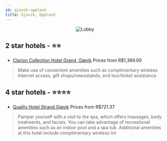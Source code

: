 ```yaml
---
id: gjovik-oppland
title: Gjovik, Oppland
---
```


<center><img src="https://i.travelapi.com/hotels/1000000/60000/54300/54274/ad69534d_z.jpg" alt="Lobby" /></center>


##  2 star hotels - ⭐️⭐️

-    [Clarion Collection Hotel Grand, Gjøvik](https://us.hurb.com/hotels/gjovik/clarion-collection-hotel-grand-gjovik-JNP-JP894958?cmp=18055) Prices from R$1,369.00
   > Make use of convenient amenities such as complimentary wireless Internet access, gift shops/newsstands, and tour/ticket assistance.

##  4 star hotels - ⭐️⭐️⭐️⭐️

-    [Quality Hotel Strand Gjøvik](https://us.hurb.com/hotels/gjovik/quality-hotel-strand-gjovik-JNP-JP237363?cmp=18055) Prices from R$721.37
   > Pamper yourself with a visit to the spa, which offers massages, body treatments, and facials. You can take advantage of recreational amenities such as an indoor pool and a spa tub. Additional amenities at this hotel include complimentary wireless Int
